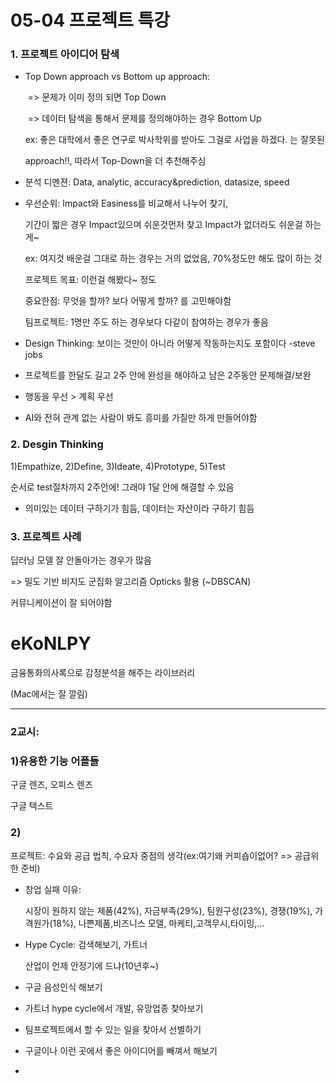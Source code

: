# 05-04 프로젝트 특강

### 1. 프로젝트 아이디어 탐색

* Top Down approach vs Bottom up approach:

  ​	=> 문제가 이미 정의 되면 Top Down

  ​	=> 데이터 탐색을 통해서 문제를 정의해야하는 경우 Bottom Up 

  ex: 좋은 대학에서 좋은 연구로 박사학위를 받아도 그걸로 사업을 하겠다. 는 잘못된

  approach!!, 따라서 Top-Down을 더 추천해주심

* 분석 디멘젼: Data, analytic, accuracy&prediction, datasize, speed

* 우선순위: Impact와 Easiness를 비교해서 나누어 찾기, 

  기간이 짧은 경우 Impact있으며 쉬운것먼저 찾고 Impact가 없더라도 쉬운걸 하는게~

  ex: 여지것 배운걸 그대로 하는 경우는 거의 없었음, 70%정도만 해도 많이 하는 것

  프로젝트 목표: 이런걸 해봤다~ 정도

  중요한점: 무엇을 할까? 보다 어떻게 할까? 를 고민해야함

  팀프로젝트: 1명만 주도 하는 경우보다 다같이 참여하는 경우가 좋음

* Design Thinking: 보이는 것만이 아니라 어떻게 작동하는지도 포함이다 -steve jobs

* 프로젝트를 한달도 길고 2주 안에 완성을 해야하고 남은 2주동안 문제해결/보완

* 행동을 우선 > 계획 우선

* AI와 전혀 관계 없는 사람이 봐도 흥미를 가질만 하게 만들어야함

### 2. Desgin Thinking

1)Empathize, 2)Define, 3)Ideate, 4)Prototype, 5)Test

순서로 test절차까지 2주안에! 그래야 1달 안에 해결할 수 있음

* 의미있는 데이터 구하기가 힘듬, 데이터는 자산이라 구하기 힘듬

### 3. 프로젝트 사례

딥러닝 모델 잘 안돌아가는 경우가 많음

=> 밀도 기반 비지도 군집화 알고리즘 Opticks 활용 (~DBSCAN)

커뮤니케이션이 잘 되어야함



# eKoNLPY

금융통화의사록으로 감정분석을 해주는 라이브러리

(Mac에서는 잘 깔림)

----------------------------------------------------------------------------

### 2교시:

### 1)유용한 기능 어플들

구글 렌즈, 오피스 렌즈

구글 텍스트

### 2)

 프로젝트: 수요와 공급 법칙, 수요자 중점의 생각(ex:여기왜 커피숍이없어? => 공급위한 준비)

* 창업 실패 이유:

  시장이 원하지 않는 제품(42%), 자금부족(29%), 팀원구성(23%), 경쟁(19%), 가격원가(18%), 나쁜제품,비즈니스 모델, 마케티,고객무시,타이밍,...

* Hype Cycle: 검색해보기, 가트너

  산업이 언제 안정기에 드냐(10년후~)

* 구글 음성인식 해보기

* 가트너 hype cycle에서 개발, 유망업종 찾아보기

* 팀프로젝트에서 할 수 있는 일을 찾아서 선별하기

* 구글이나 이런 곳에서 좋은 아이디어를 빼껴서 해보기

* 
